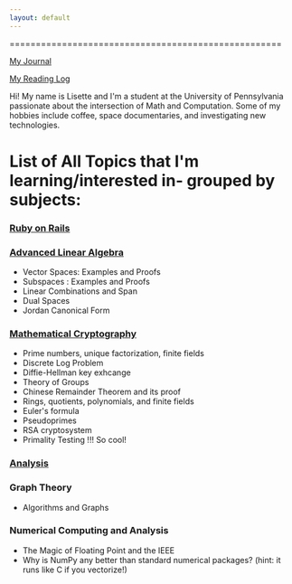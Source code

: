 ```yaml
---
layout: default
---
```


====================================================

[My Journal](journal.md)

[My Reading Log](reading.md)

Hi! My name is Lisette and I'm a student at the University of Pennsylvania passionate about the intersection of Math and Computation. Some of my hobbies include coffee, space documentaries, and investigating new technologies.  

# List of All Topics that I'm learning/interested in- grouped by subjects:

### [Ruby on Rails](ruby.md)

### [Advanced Linear Algebra](line_alg.md)

* Vector Spaces: Examples and Proofs
* Subspaces : Examples and Proofs
* Linear Combinations and Span
* Dual Spaces
* Jordan Canonical Form

### [Mathematical Cryptography](mathematical_crypto.md)

* Prime numbers, unique factorization, finite fields 
* Discrete Log Problem 
* Diffie-Hellman key exhcange 
* Theory of Groups
* Chinese Remainder Theorem and its proof 
* Rings, quotients, polynomials, and finite fields
* Euler's formula
* Pseudoprimes 
* RSA cryptosystem 
* Primality Testing !!! So cool!

### [Analysis](analysis.md)

### Graph Theory

* Algorithms and Graphs

### Numerical Computing and Analysis
* The Magic of Floating Point and the IEEE
* Why is NumPy any better than standard numerical packages? (hint: it runs like C if you vectorize!)



